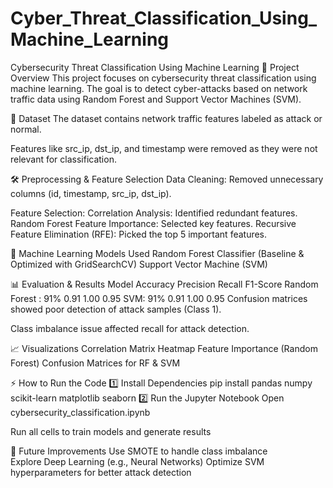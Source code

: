 # Cyber_Threat_Classification_Using_Machine_Learning

 Cybersecurity Threat Classification Using Machine Learning
📌 Project Overview
This project focuses on cybersecurity threat classification using machine learning. The goal is to detect cyber-attacks based on network traffic data using Random Forest and Support Vector Machines (SVM).

📂 Dataset
The dataset contains network traffic features labeled as attack or normal.

Features like src_ip, dst_ip, and timestamp were removed as they were not relevant for classification.

🛠️ Preprocessing & Feature Selection
Data Cleaning: Removed unnecessary columns (id, timestamp, src_ip, dst_ip).

Feature Selection:
Correlation Analysis: Identified redundant features.
Random Forest Feature Importance: Selected key features.
Recursive Feature Elimination (RFE): Picked the top 5 important features.

🧠 Machine Learning Models Used
Random Forest Classifier (Baseline & Optimized with GridSearchCV)
Support Vector Machine (SVM)

📊 Evaluation & Results
  Model       	Accuracy  	Precision 	Recall	 F1-Score
Random Forest	: 91%	       0.91	       1.00	      0.95
SVM:            91%	       0.91       	1.00	      0.95
Confusion matrices showed poor detection of attack samples (Class 1).

Class imbalance issue affected recall for attack detection.

📈 Visualizations
Correlation Matrix Heatmap
Feature Importance (Random Forest)
Confusion Matrices for RF & SVM

⚡ How to Run the Code
1️⃣ Install Dependencies
pip install pandas numpy scikit-learn matplotlib seaborn
2️⃣ Run the Jupyter Notebook
Open cybersecurity_classification.ipynb

Run all cells to train models and generate results

🚀 Future Improvements
Use SMOTE to handle class imbalance  
Explore Deep Learning (e.g., Neural Networks)
Optimize SVM hyperparameters for better attack detection
